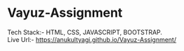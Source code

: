 # Vayuz-Assignment

Tech Stack:- HTML, CSS, JAVASCRIPT, BOOTSTRAP.
<br>
Live Url:- https://anukultyagi.github.io/Vayuz-Assignment/ 
